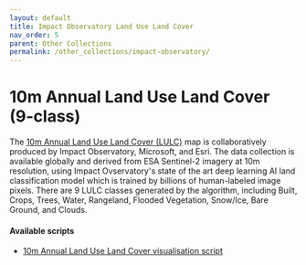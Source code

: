 ```yaml
---
layout: default
title: Impact Observatory Land Use Land Cover
nav_order: 5
parent: Other Collections
permalink: /other_collections/impact-observatory/
---
```


# 10m Annual Land Use Land Cover (9-class)
  The [10m Annual Land Use Land Cover (LULC)](https://www.impactobservatory.com/global_maps/) map is collaboratively produced by Impact Observatory, Microsoft, and Esri.
  The data collection is available globally and derived from ESA Sentinel-2 imagery at 10m resolution, using Impact Ovservatory's state of the art deep learning AI land classification model which is trained by billions of human-labeled image pixels.
  There are 9 LULC classes generated by the algorithm, including Built, Crops, Trees, Water, Rangeland, Flooded Vegetation, Snow/Ice, Bare Ground, and Clouds.

#### Available scripts
  - [10m Annual Land Use Land Cover visualisation script](/other_collections/impact-observatory-lulc)
